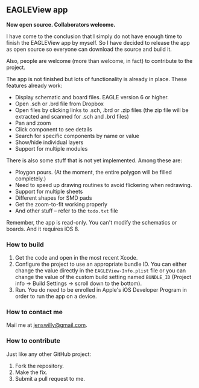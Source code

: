 ## EAGLEView app

**Now open source. Collaborators welcome.**

I have come to the conclusion that I simply do not have enough time to finish the EAGLEView app by myself. So I have decided to release the app as open source so everyone can download the source and build it.

Also, people are welcome (more than welcome, in fact) to contribute to the project.

The app is not finished but lots of functionality is already in place. These features already work:

- Display schematic and board files. EAGLE version 6 or higher.
- Open .sch or .brd file from Dropbox
- Open files by clicking links to .sch, .brd or .zip files (the zip file will be extracted and scanned for .sch and .brd files)
- Pan and zoom
- Click component to see details
- Search for specific components by name or value
- Show/hide individual layers
- Support for multiple modules

There is also some stuff that is not yet implemented. Among these are:

- Ploygon pours. (At the moment, the entire polygon will be filled completely.)
- Need to speed up drawing routines to avoid flickering when redrawing.
- Support for multiple sheets
- Different shapes for SMD pads
- Get the zoom-to-fit working properly
- And other stuff – refer to the `todo.txt` file

Remember, the app is read-only. You can't modify the schematics or boards. And it requires iOS 8.

### How to build

1. Get the code and open in the most recent Xcode.
2. Configure the project to use an appropriate bundle ID. You can either change the value directly in the `EAGLEView-Info.plist` file or you can change the value of the custom build setting named `BUNDLE_ID` (Project info -> Build Settings -> scroll down to the bottom).
3. Run. You do need to be enrolled in Apple's iOS Developer Program in order to run the app on a device.

### How to contact me

Mail me at <jenswilly@gmail.com>.

### How to contribute

Just like any other GitHub project:

1. Fork the repository.
2. Make the fix.
3. Submit a pull request to me.
